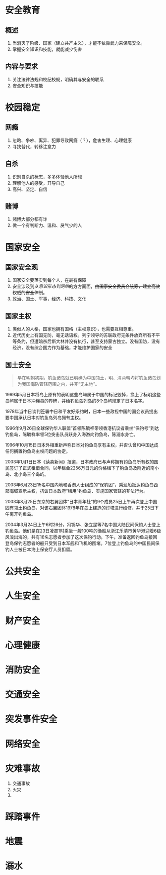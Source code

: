 # 安全教育
## 概述
1. 当消灭了阶级、国家（建立共产主义），才能不依靠武力来保障安全。
2. 掌握安全知识和技能，就能减少伤害
## 内容与要求
1. 关注法律法规和校纪校规，明确其与安全的联系
2. 安全知识与技能

# 校园稳定
## 网瘾
1. 忽略、争吵、离异、犯罪导致网瘾（？），危害生理、心理健康
2. 寻找替代，转移注意力
## 自杀
1. 识别自杀的标志，多多体验他人所想
2. 理解他人的感受，开导自己
3. 高兴、坚定、自信
## 赌博
1. 赌博大部分都有诈
2. 做一个有判断力、温和、戾气少的人


# 国家安全
## 国家安全观
1. 国家安全要落实到每个人，在最有保障
2. 安全涉及到*从意识形态到网络*的方方面面，~~由国家安全委员会统筹，建立高效权威的安全体制~~。
3. 政治、国土、军事，经济、科技、文化
## 国家主权
1. 类似人的人格，国家也拥有国格（主权意识），也需要互相尊重。
2. 近代历史上有国无防，毫无话语权。列宁领导的苏联政府无条件放弃所有不平等条约，但遭暗杀后斯大林并没有执行，甚至支持蒙古独立。没有国防，没有经济，没有综合国力作为基础，才能维护国家的安全
## 国土安全

> 早在明朝初期，钓鱼诸岛就已明确为中国领土，明、清两朝均将钓鱼诸岛划为我国海防管辖范围之内，并非“无主地”。 

1969年5月日本将岛上原有的表明这些岛屿属于中国的标记毁掉，换上了标明这些岛屿属于日本冲绳县的界碑，并给钓鱼岛列岛的8个岛屿规定了日本名字。

1978年当中日谈判签署中日和平友好条约时，日本一些敌视中国的国会议员提出要中国承认日本对钓鱼岛列岛拥有主权。

1996年9月26日全球保钓华人联盟”首领陈毓祥带领香港抗议者乘坐“保钓号”到达钓鱼岛，陈毓祥率领5位突击队员跃身入海游向钓鱼岛，陈溺水身亡。

1996年10月15日日本外相重新声称日本对钓鱼岛享有主权，并否认曾和中国达成任何搁置钓鱼岛主权问题的协定。

2003年1月1日日本《读卖新闻》报道，日本政府已与声称拥有钓鱼岛所有权的国民签订了正式租借合同，以年租金2256万日元的价格租下了钓鱼岛及附近的南小岛、北小岛三个岛屿。

2003年6月23日15名中国内地和香港人士组成的“保钓团”，乘渔船抵达钓鱼岛西部海域宣示主权，抗议日本政府“租用”钓鱼岛、实施国家管辖的非法行为。

2003年8月25日东京的右翼团体“日本青年社”的9个成员25日上午再次登上中国固有领土钓鱼岛，对该右翼团体1978年在岛上建造的灯塔进行维修，并于25日下午离开钓鱼岛。

2004年3月24日上午6时26分，冯锦华、张立昆等7名中国大陆民间保钓人士登上钓鱼岛。他们是在23日凌晨1时乘坐一艘100吨的渔船从浙江乐清市黄华港迎着6级风浪出海的，共有16名志愿者参加了这次保钓行动。下午，准备返回钓鱼岛接回登岛保钓志愿者的船只受到日本军舰和飞机的围堵。7位登上钓鱼岛的中国民间保钓人士被日本海上保安厅人员扣留。

# 公共安全



# 人生安全



# 财产安全



# 心理健康



# 消防安全



# 交通安全



# 突发事件安全



# 网络安全









# 灾难事故

1. 交通事故
2. 火灾
3. 

# 

# 踩踏事件

# 地震

# 溺水

 
